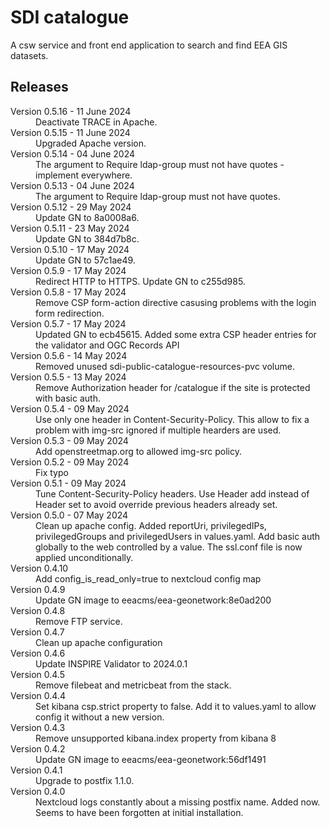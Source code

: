 # SDI catalogue

A csw service and front end application to search and find EEA GIS datasets.

## Releases

<dl>
  <dt>Version 0.5.16 - 11 June 2024</dt>
  <dd>Deactivate TRACE in Apache.</dd>

  <dt>Version 0.5.15 - 11 June 2024</dt>
  <dd>Upgraded Apache version.</dd>

  <dt>Version 0.5.14 - 04 June 2024</dt>
  <dd>The argument to Require ldap-group must not have quotes - implement everywhere.</dd>

  <dt>Version 0.5.13 - 04 June 2024</dt>
  <dd>The argument to Require ldap-group must not have quotes.</dd>

  <dt>Version 0.5.12 - 29 May 2024</dt>
  <dd>Update GN to 8a0008a6.</dd>

  <dt>Version 0.5.11 - 23 May 2024</dt>
  <dd>Update GN to 384d7b8c.</dd>

  <dt>Version 0.5.10 - 17 May 2024</dt>
  <dd>Update GN to 57c1ae49.</dd>

  <dt>Version 0.5.9 - 17 May 2024</dt>
  <dd>Redirect HTTP to HTTPS. Update GN to c255d985.</dd>

  <dt>Version 0.5.8 - 17 May 2024</dt>
  <dd>Remove CSP form-action directive casusing problems with the login form redirection.</dd>

  <dt>Version 0.5.7 - 17 May 2024</dt>
  <dd>Updated GN to ecb45615. Added some extra CSP header entries for the validator and OGC Records API</dd>

  <dt>Version 0.5.6 - 14 May 2024</dt>
  <dd>Removed unused sdi-public-catalogue-resources-pvc volume.</dd>

  <dt>Version 0.5.5 - 13 May 2024</dt>
  <dd>Remove Authorization header for /catalogue if the site is protected with basic auth.</dd>

  <dt>Version 0.5.4 - 09 May 2024</dt>
  <dd>Use only one header in Content-Security-Policy. This allow to fix a problem with img-src ignored if
  multiple hearders are used.</dd>

  <dt>Version 0.5.3 - 09 May 2024</dt>
  <dd>Add openstreetmap.org to allowed img-src policy.</dd>

  <dt>Version 0.5.2 - 09 May 2024</dt>
  <dd>Fix typo</dd>

  <dt>Version 0.5.1 - 09 May 2024</dt>
  <dd>Tune Content-Security-Policy headers. Use Header add instead of Header set to avoid
  override previous headers already set.
  </dd>

  <dt>Version 0.5.0 - 07 May 2024</dt>
  <dd>Clean up apache config.
    Added reportUri, privilegedIPs, privilegedGroups and privilegedUsers in values.yaml.
    Add basic auth globally to the web controlled by a value.
    The ssl.conf file is now applied unconditionally.
  </dd>

  <dt>Version 0.4.10</dt>
  <dd>Add config_is_read_only=true to nextcloud config map</dd>

  <dt>Version 0.4.9</dt>
  <dd>Update GN image to eeacms/eea-geonetwork:8e0ad200</dd>
  
  <dt>Version 0.4.8</dt>
  <dd>Remove FTP service.</dd>

  <dt>Version 0.4.7</dt>
  <dd>Clean up apache configuration</dd>

  <dt>Version 0.4.6</dt>
  <dd>Update INSPIRE Validator to 2024.0.1</dd>

  <dt>Version 0.4.5</dt>
  <dd>Remove filebeat and metricbeat from the stack.</dd>

  <dt>Version 0.4.4</dt>
  <dd>Set kibana csp.strict property to false. Add it to values.yaml to allow config it without a new version.</dd>

  <dt>Version 0.4.3</dt>
  <dd>Remove unsupported kibana.index property from kibana 8</dd>

  <dt>Version 0.4.2</dt>
  <dd>Update GN image to eeacms/eea-geonetwork:56df1491</dd>

  <dt>Version 0.4.1</dt>
  <dd>Upgrade to postfix 1.1.0.</dd>

  <dt>Version 0.4.0</dt>
  <dd>Nextcloud logs constantly about a missing postfix name. Added now.
      Seems to have been forgotten at initial installation.</dd>

</dl>

